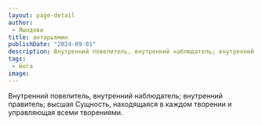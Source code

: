 ```yaml
---
layout: page-detail
author:
 - Яшодеви
title: антарьямин
publishDate: "2024-09-01"
description: Внутренний повелитель, внутренний наблюдатель; внутренний правитель; высшая Сущность, находящаяся в каждом творении и управляющая всеми творениями.
tags:
 - йога
image: 
---
```


Внутренний повелитель, внутренний наблюдатель; внутренний правитель; высшая Сущность, находящаяся в каждом творении и управляющая всеми творениями.

